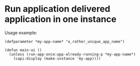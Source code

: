 # Run application delivered application in one instance
Usage example:
```
(defparameter *my-app-name* "a_rather_unique_app_name")

(defun main-ui ()
  (unless (run-app-once:app-already-running-p *my-app-name*)
    (capi:display (make-instance 'my-app))))
```
